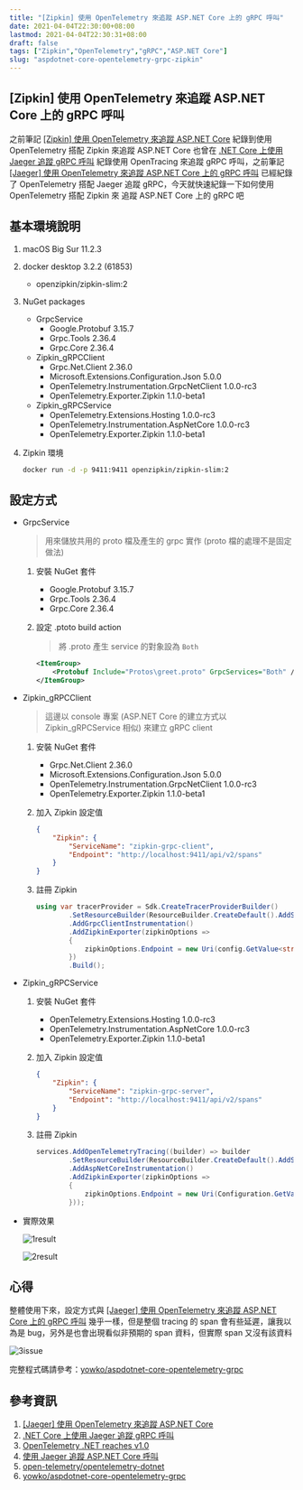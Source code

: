 ```yaml
---
title: "[Zipkin] 使用 OpenTelemetry 來追蹤 ASP.NET Core 上的 gRPC 呼叫"
date: 2021-04-04T22:30:00+08:00
lastmod: 2021-04-04T22:30:31+08:00
draft: false
tags: ["Zipkin","OpenTelemetry","gRPC","ASP.NET Core"]
slug: "aspdotnet-core-opentelemetry-grpc-zipkin"
---
```


## [Zipkin] 使用 OpenTelemetry 來追蹤 ASP.NET Core 上的 gRPC 呼叫

之前筆記 [[Zipkin] 使用 OpenTelemetry 來追蹤 ASP.NET Core](/aspdotnet-core-opentelemetry-zipkin) 紀錄到使用 OpenTelemetry 搭配 Zipkin 來追蹤 ASP.NET Core 也曾在 [.NET Core 上使用 Jaeger 追蹤 gRPC 呼叫](/dotnet-core-jaeger-grpc/) 紀錄使用 OpenTracing 來追蹤 gRPC 呼叫，之前筆記 [[Jaeger] 使用 OpenTelemetry 來追蹤 ASP.NET Core 上的 gRPC 呼叫](aspdotnet-core-opentelemetry-grpc-jaeger) 已經紀錄了 OpenTelemetry 搭配 Jaeger 追蹤 gRPC，今天就快速紀錄一下如何使用 OpenTelemetry 搭配 Zipkin 來 追蹤 ASP.NET Core 上的 gRPC 吧

## 基本環境說明

1. macOS Big Sur 11.2.3
2. docker desktop 3.2.2 (61853)

    - openzipkin/zipkin-slim:2

3. NuGet packages

    - GrpcService
        - Google.Protobuf 3.15.7
        - Grpc.Tools 2.36.4
        - Grpc.Core 2.36.4
    - Zipkin_gRPCClient
        - Grpc.Net.Client 2.36.0
        - Microsoft.Extensions.Configuration.Json 5.0.0
        - OpenTelemetry.Instrumentation.GrpcNetClient 1.0.0-rc3
        - OpenTelemetry.Exporter.Zipkin 1.1.0-beta1
    - Zipkin_gRPCService
        - OpenTelemetry.Extensions.Hosting 1.0.0-rc3
        - OpenTelemetry.Instrumentation.AspNetCore 1.0.0-rc3
        - OpenTelemetry.Exporter.Zipkin 1.1.0-beta1

4. Zipkin 環境

    ```bash
    docker run -d -p 9411:9411 openzipkin/zipkin-slim:2
    ```

## 設定方式

- GrpcService

    > 用來儲放共用的 proto 檔及產生的 grpc 實作 (proto 檔的處理不是固定做法)

    1. 安裝 NuGet 套件

        - Google.Protobuf 3.15.7
        - Grpc.Tools 2.36.4
        - Grpc.Core 2.36.4

    2. 設定 .ptoto build action

        > 將 .proto 產生 service 的對象設為 `Both`

        ```xml
        <ItemGroup>
            <Protobuf Include="Protos\greet.proto" GrpcServices="Both" />
        </ItemGroup>
        ```

- Zipkin_gRPCClient

    > 這邊以 console 專案 (ASP.NET Core 的建立方式以 Zipkin_gRPCService 相似) 來建立 gRPC client

    1. 安裝 NuGet 套件

        - Grpc.Net.Client 2.36.0
        - Microsoft.Extensions.Configuration.Json 5.0.0
        - OpenTelemetry.Instrumentation.GrpcNetClient 1.0.0-rc3
        - OpenTelemetry.Exporter.Zipkin 1.1.0-beta1

    2. 加入 Zipkin 設定值

        ```json
        {
            "Zipkin": {
                "ServiceName": "zipkin-grpc-client",
                "Endpoint": "http://localhost:9411/api/v2/spans"
            }
        }
        ```

    3. 註冊 Zipkin

        ```cs
        using var tracerProvider = Sdk.CreateTracerProviderBuilder()
                .SetResourceBuilder(ResourceBuilder.CreateDefault().AddService(config.GetValue<string>("Zipkin:ServiceName")))
                .AddGrpcClientInstrumentation()
                .AddZipkinExporter(zipkinOptions =>
                {
                    zipkinOptions.Endpoint = new Uri(config.GetValue<string>("Zipkin:Endpoint"));
                })
                .Build(); 
        ```

- Zipkin_gRPCService

    1. 安裝 NuGet 套件

        - OpenTelemetry.Extensions.Hosting 1.0.0-rc3
        - OpenTelemetry.Instrumentation.AspNetCore 1.0.0-rc3
        - OpenTelemetry.Exporter.Zipkin 1.1.0-beta1

    2. 加入 Zipkin 設定值

        ```json
        {
            "Zipkin": {
                "ServiceName": "zipkin-grpc-server",
                "Endpoint": "http://localhost:9411/api/v2/spans"
            }
        }
        ```

    3. 註冊 Zipkin

        ```cs
        services.AddOpenTelemetryTracing((builder) => builder
                .SetResourceBuilder(ResourceBuilder.CreateDefault().AddService(this.Configuration.GetValue<string>("Zipkin:ServiceName")))
                .AddAspNetCoreInstrumentation()
                .AddZipkinExporter(zipkinOptions =>
                {
                    zipkinOptions.Endpoint = new Uri(Configuration.GetValue<string>("Zipkin:Endpoint"));
                }));
        ```

- 實際效果

    ![1result](https://user-images.githubusercontent.com/3851540/113512327-b50b9400-9596-11eb-8899-546e347b4e02.png)

    ![2result](https://user-images.githubusercontent.com/3851540/113512333-b76dee00-9596-11eb-8eb3-1c559c45c228.png)

## 心得

整體使用下來，設定方式與 [[Jaeger] 使用 OpenTelemetry 來追蹤 ASP.NET Core 上的 gRPC 呼叫](aspdotnet-core-opentelemetry-grpc-jaeger) 幾乎一樣，但是整個 tracing 的 span 會有些延遲，讓我以為是 bug，另外是也會出現看似非預期的 span 資料，但實際 span 又沒有該資料

![3issue](https://user-images.githubusercontent.com/3851540/113512335-b89f1b00-9596-11eb-8ccb-95fbaaa5114d.png)

完整程式碼請參考：[yowko/aspdotnet-core-opentelemetry-grpc](https://github.com/yowko/aspdotnet-core-opentelemetry-grpc)

## 參考資訊

1. [[Jaeger] 使用 OpenTelemetry 來追蹤 ASP.NET Core](/aspdotnet-core-opentelemetry-jaeger)
2. [.NET Core 上使用 Jaeger 追蹤 gRPC 呼叫](/dotnet-core-jaeger-grpc/)
3. [OpenTelemetry .NET reaches v1.0](https://devblogs.microsoft.com/dotnet/opentelemetry-net-reaches-v1-0/?WT.mc_id=DOP-MVP-5002594)
4. [使用 Jaeger 追蹤 ASP.NET Core 呼叫](https://blog.yowko.com/jaeger-trace-aspdotnet-core/)
5. [open-telemetry/opentelemetry-dotnet](https://github.com/open-telemetry/opentelemetry-dotnet/tree/main/examples/AspNetCore)
6. [yowko/aspdotnet-core-opentelemetry-grpc](https://github.com/yowko/aspdotnet-core-opentelemetry-grpc)
